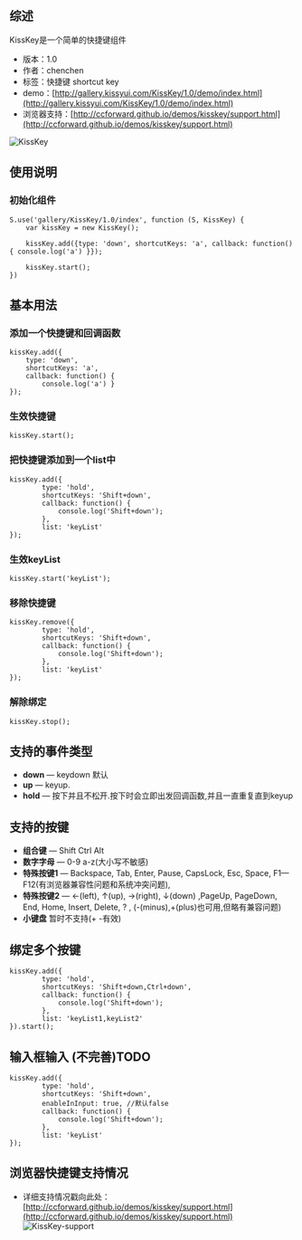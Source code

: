 ## 综述

KissKey是一个简单的快捷键组件

* 版本：1.0
* 作者：chenchen
* 标签：快捷键 shortcut key
* demo：[http://gallery.kissyui.com/KissKey/1.0/demo/index.html](http://gallery.kissyui.com/KissKey/1.0/demo/index.html)
* 浏览器支持：[http://ccforward.github.io/demos/kisskey/support.html](http://ccforward.github.io/demos/kisskey/support.html)


![KissKey](http://gtms01.alicdn.com/tps/i1/T1E9jHFotbXXbe6yUo-320-240.gif)

## 使用说明

### 初始化组件

    S.use('gallery/KissKey/1.0/index', function (S, KissKey) {
        var kissKey = new KissKey();
		
        kissKey.add({type: 'down', shortcutKeys: 'a', callback: function() { console.log('a') }});

        kissKey.start();
    })

## 基本用法

### 添加一个快捷键和回调函数
	kissKey.add({
		type: 'down', 
		shortcutKeys: 'a', 
		callback: function() { 
			console.log('a') }
	});

### 生效快捷键
	kissKey.start();

### 把快捷键添加到一个list中
	kissKey.add({
		    type: 'hold',
		    shortcutKeys: 'Shift+down',
		    callback: function() {
		        console.log('Shift+down');
		    },
		    list: 'keyList'
	});
### 生效keyList
	kissKey.start('keyList');

### 移除快捷键
	kissKey.remove({
		    type: 'hold',
		    shortcutKeys: 'Shift+down',
		    callback: function() {
		        console.log('Shift+down');
		    },
		    list: 'keyList'
	});

### 解除绑定
	kissKey.stop();

## 支持的事件类型
* **down** &mdash; keydown 默认
* **up** &mdash; keyup.
* **hold** &mdash; 按下并且不松开.按下时会立即出发回调函数,并且一直重复直到keyup

## 支持的按键
* **组合键** &mdash; Shift Ctrl Alt
* **数字字母** &mdash; 0-9 a-z(大小写不敏感)
* **特殊按键1** &mdash; Backspace, Tab, Enter, Pause, CapsLock, Esc, Space, F1—F12(有浏览器兼容性问题和系统冲突问题),
* **特殊按键2** &mdash; ←(left), ↑(up), →(right), ↓(down) ,PageUp, PageDown, End, Home, Insert, Delete, ? , (-(minus),+(plus)也可用,但略有兼容问题)
* **小键盘**  暂时不支持(+ -有效)

## 绑定多个按键
	kissKey.add({
		    type: 'hold',
		    shortcutKeys: 'Shift+down,Ctrl+down',
		    callback: function() {
		        console.log('Shift+down');
		    },
		    list: 'keyList1,keyList2'
	}).start();

## 输入框输入  (不完善)TODO
	kissKey.add({
		    type: 'hold',
		    shortcutKeys: 'Shift+down',
		    enableInInput: true, //默认false
		    callback: function() {
		        console.log('Shift+down');
		    },
		    list: 'keyList'
	});

## 浏览器快捷键支持情况
* 详细支持情况戳向此处：[http://ccforward.github.io/demos/kisskey/support.html](http://ccforward.github.io/demos/kisskey/support.html)
![KissKey-support](http://pic.yupoo.com/ccking/Df4WTuzl/inSBo.jpg)
